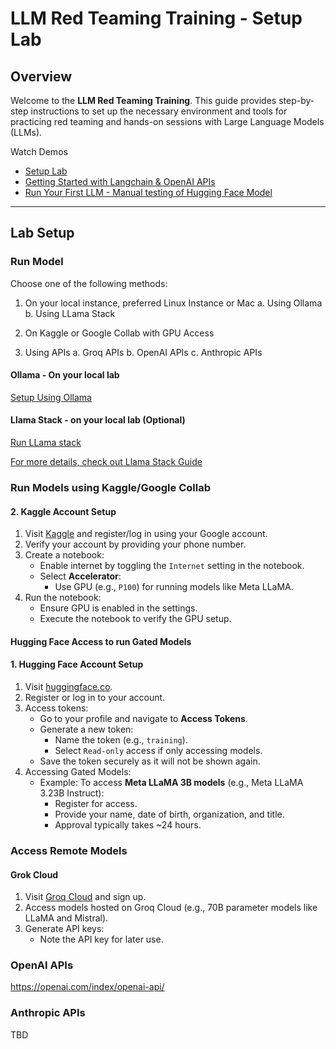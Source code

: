 # LLM Red Teaming Training - Setup Lab

## Overview
Welcome to the **LLM Red Teaming Training**. This guide provides step-by-step instructions to set up the necessary environment and tools for practicing red teaming and hands-on sessions with Large Language Models (LLMs).

Watch Demos

* [Setup Lab](https://youtu.be/i_G6HuM5NxM)
* [Getting Started with Langchain & OpenAI APIs](https://youtu.be/k7xn5N225_g)
* [Run Your First LLM - Manual testing of Hugging Face Model](https://youtu.be/-MorTZoyqZ8)

---

## Lab Setup 


### Run Model

Choose one of the following methods:

1. On your local instance, preferred Linux Instance or Mac
 a. Using Ollama
 b. Using LLama Stack

2. On Kaggle or Google Collab with GPU Access

3. Using APIs
 a. Groq APIs
 b. OpenAI APIs
 c. Anthropic APIs


#### Ollama - On your local lab 

[Setup Using Ollama](./SetupOllama.md)


#### Llama Stack - on your local lab (Optional)

[Run LLama stack](./RunLLM_Using_Llamastack.md)

[For more details, check out Llama Stack Guide](https://llama-stack.readthedocs.io/en/latest/getting_started/index.html)


### Run Models using Kaggle/Google Collab

#### 2. Kaggle Account Setup
1. Visit [Kaggle](https://www.kaggle.com) and register/log in using your Google account.
2. Verify your account by providing your phone number.
3. Create a notebook:
   - Enable internet by toggling the `Internet` setting in the notebook.
   - Select **Accelerator**:
     - Use GPU (e.g., `P100`) for running models like Meta LLaMA.
4. Run the notebook:
   - Ensure GPU is enabled in the settings.
   - Execute the notebook to verify the GPU setup.

#### Hugging Face Access to run Gated Models

#### 1. Hugging Face Account Setup
1. Visit [huggingface.co](https://huggingface.co).
2. Register or log in to your account.
3. Access tokens:
   - Go to your profile and navigate to **Access Tokens**.
   - Generate a new token:
     - Name the token (e.g., `training`).
     - Select `Read-only` access if only accessing models.
   - Save the token securely as it will not be shown again.
4. Accessing Gated Models:
   - Example: To access **Meta LLaMA 3B models** (e.g., Meta LLaMA 3.23B Instruct):
     - Register for access.
     - Provide your name, date of birth, organization, and title.
     - Approval typically takes ~24 hours.

### Access Remote Models 

#### Grok Cloud
1. Visit [Groq Cloud](https://console.groq.com/playground) and sign up.
2. Access models hosted on Groq Cloud (e.g., 70B parameter models like LLaMA and Mistral).
3. Generate API keys:
   - Note the API key for later use.


### OpenAI APIs

https://openai.com/index/openai-api/

### Anthropic APIs

TBD





